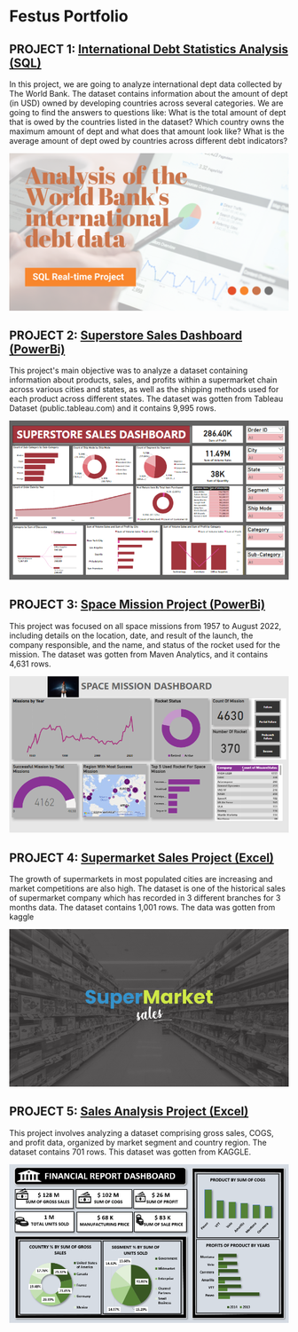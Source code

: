 # Festus Portfolio


## PROJECT 1: [International Debt Statistics Analysis (SQL)](https://github.com/festusaigbogun/SQL_Data_Analysis/blob/main/International%20Debt%20Statistic%20Analysis/Analyzing_International_Debt.ipynb)
In this project, we are going to analyze international dept data collected by The World Bank. The dataset contains information about the amount of dept (in USD) owned by developing countries across several categories. We are going to find the answers to questions like:
What is the total amount of dept that is owed by the countries listed in the dataset? Which country owns the maximum amount of dept and what does that amount look like? What is the average amount of dept owed by countries across different debt indicators?

![PROJECT 1](https://github.com/festusaigbogun/portfolio/blob/main/Images/1679319574069.PNG)


## PROJECT 2: [Superstore Sales Dashboard (PowerBi)](https://github.com/festusaigbogun/PowerBI_Portfolio_Project)

This project's main objective was to analyze a dataset containing information about products, sales, and profits within a supermarket chain across various cities and states, as well as the shipping methods used for each product across different states. The dataset was gotten from Tableau Dataset (public.tableau.com) and it contains 9,995 rows.

![PROJECT 2](https://github.com/festusaigbogun/portfolio/blob/main/Images/PBIDesktop_LGxKspWYif.PNG) 


## PROJECT 3: [Space Mission Project (PowerBi)](https://github.com/festusaigbogun/PowerBI_Space_Mission_Project)


This project was focused on all space missions from 1957 to August 2022, including details on the location, date, and result of the launch, the company responsible, and the name, and status of the rocket used for the mission. The dataset was gotten from Maven Analytics, and it contains 4,631 rows.

![PROJECT 3](https://github.com/festusaigbogun/portfolio/blob/main/Images/chrome_sL9pgDfCWj.PNG) 


## PROJECT 4: [Supermarket Sales Project (Excel)](https://github.com/festusaigbogun/Excel_Supermarket_Sales_Project)

The growth of supermarkets in most populated cities are increasing and market competitions are also high. The dataset is one of the historical sales of supermarket company which has recorded in 3 different branches for 3 months data. The dataset contains 1,001 rows. The data was gotten from kaggle

![PROJECT 4](https://github.com/festusaigbogun/portfolio/blob/main/Images/1_fiDAhrdrkNTHc0FlSl3l-w.PNG) 


## PROJECT 5: [Sales Analysis Project (Excel)](https://github.com/festusaigbogun/My_First_Excel_Project)

This project involves analyzing a dataset comprising gross sales, COGS, and profit data, organized by market segment and country region. The dataset contains 701 rows. This dataset was gotten from KAGGLE.

![PROJECT 5](https://github.com/festusaigbogun/portfolio/blob/main/Images/EXCEL_v950OurQTN~5.PNG) 
